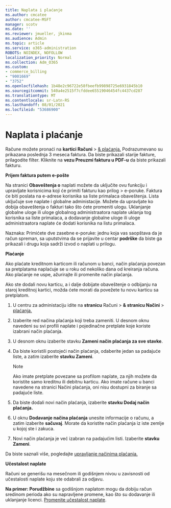 ```yaml
---
title: Naplata i plaćanje
ms.author: cmcatee
author: cmcatee-MSFT
manager: scotv
ms.date: ''
ms.reviewer: jmueller, jkinma
ms.audience: Admin
ms.topic: article
ms.service: o365-administration
ROBOTS: NOINDEX, NOFOLLOW
localization_priority: Normal
ms.collection: Adm_O365
ms.custom:
- commerce_billing
- "9001669"
- "3752"
ms.openlocfilehash: 1b48e2c96722e58fbeefb99898725e6931845b10
ms.sourcegitcommit: 540a4e2515f7cfddee65519046454fc4437cd287
ms.translationtype: MT
ms.contentlocale: sr-Latn-RS
ms.lasthandoff: 08/01/2021
ms.locfileid: "53686900"
---
```

# <a name="billing-and-payment"></a>Naplata i plaćanje

Račune možete pronaći na **kartici Računi**  >  [& plaćanja.](https://go.microsoft.com/fwlink/p/?linkid=848039)  Podrazumevano su prikazana poslednja 3 meseca faktura.  Da biste prikazali starije fakture, prilagodite filter.  Kliknite na **vezu Preuzmi fakturu u PDF-u** da biste prikazali fakturu.

**Prijem faktura putem e-pošte**

Na stranici **Obaveštenja o** naplati možete da uključite ovu funkciju i upravljate korisnicima koji će primiti fakturu kao prilog  >  [](https://go.microsoft.com/fwlink/p/?linkid=853212)  e-poruke. Faktura će biti poslata na e-adrese korisnika sa liste primalaca obaveštenja. Lista uključuje sve naplate i globalne administacije.  Možete da upravljate ko dobija obaveštenja o fakturi tako što ćete promeniti ulogu.  Uklanjanje globalne uloge ili uloge globalnog administraatora naplate uklanja tog korisnika sa liste primalaca, a dodavanje globalne uloge ili uloge administraatora naplate će dodati korisnika na listu primalaca.

Naznaka: Primićete dve zasebne e-poruke: jednu koja vas saopštava da je račun spreman, sa uputstvima da se prijavite u centar **podrške** da biste ga prikazali i drugu koja sadrži izvod o naplati u prilogu.

**Plaćanje**

Ako plaćate kreditnom karticom ili računom u banci, način plaćanja povezan sa pretplatama naplaćuje se u roku od nekoliko dana od kreiranja računa. Ako plaćanje ne uspe, ažurirajte ili promenite način plaćanja.

Ako ste dodali novu karticu, a i dalje dobijate obaveštenje o odbijanju na staroj kreditnoj kartici, možda ćete morati da povežete tu novu karticu sa pretplatom.

1. U centru za administaciju idite na **stranicu** Računi  >  **& stranicu Načini**  >  [plaćanja.](https://go.microsoft.com/fwlink/p/?linkid=2018806)

2. Izaberite red načina plaćanja koji treba zameniti. U desnom oknu navedeni su svi profili naplate i pojedinačne pretplate koje koriste izabrani način plaćanja.

3. U desnom oknu izaberite stavku **Zameni način plaćanja za sve stavke**.

4. Da biste koristili postojeći način plaćanja, odaberite jedan sa padajuće liste, a zatim izaberite **stavku Zameni**.

    > [!NOTE]
    > Ako imate pretplate povezane sa profilom naplate, za njih možete da koristite samo kreditnu ili debitnu karticu. Ako imate račune u banci  navedene na stranici Načini plaćanja, oni nisu dostupni za biranje sa padajuće liste.

5. Da biste dodali novi način plaćanja, izaberite **stavku Dodaj način plaćanja.**

6. U oknu **Dodavanje načina plaćanja** unesite informacije o računu, a zatim izaberite **sačuvaj**. Morate da koristite način plaćanja iz iste zemlje u kojoj ste i zakuca.

7. Novi način plaćanja je već izabran na padajućim listi. Izaberite **stavku Zameni**.

Da biste saznali više, pogledajte [upravljanje načinima plaćanja.](/microsoft-365/commerce/billing-and-payments/manage-payment-methods)

**Učestalost naplate**

Računi se generišu na mesečnom ili godišnjem nivou u zavisnosti od učestalosti naplate koju ste odabrali za odjavu.  

**Na primer: Porudžbine** sa godišnjom naplatom mogu da dobiju račun sredinom perioda ako su napravljene promene, kao što su dodavanje ili uklanjanje licenci. [Promenite učestalost naplate](/microsoft-365/commerce/billing-and-payments/change-payment-frequency).
